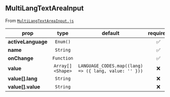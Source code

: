 
## MultiLangTextAreaInput

From [`MultiLangTextAreaInput.js`](MultiLangTextAreaInput.js)



prop | type | default | required | description
---- | :----: | :-------: | :--------: | -----------
**activeLanguage** | `Enum()` |  | :white_check_mark: | 
**name** | `String` |  | :white_check_mark: | 
**onChange** | `Function` |  | :white_check_mark: | 
**value** | `Array[]<Shape>` | `LANGUAGE_CODES.map((lang) => ({ lang, value: '' }))` | :x: | 
**value[].lang** | `String` |  | :x: | 
**value[].value** | `String` |  | :x: | 



